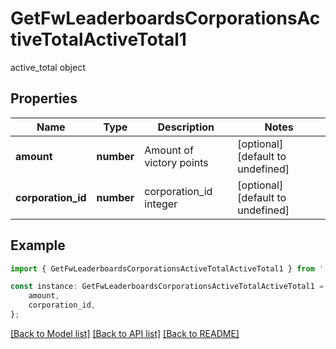 # GetFwLeaderboardsCorporationsActiveTotalActiveTotal1

active_total object

## Properties

Name | Type | Description | Notes
------------ | ------------- | ------------- | -------------
**amount** | **number** | Amount of victory points | [optional] [default to undefined]
**corporation_id** | **number** | corporation_id integer | [optional] [default to undefined]

## Example

```typescript
import { GetFwLeaderboardsCorporationsActiveTotalActiveTotal1 } from './api';

const instance: GetFwLeaderboardsCorporationsActiveTotalActiveTotal1 = {
    amount,
    corporation_id,
};
```

[[Back to Model list]](../README.md#documentation-for-models) [[Back to API list]](../README.md#documentation-for-api-endpoints) [[Back to README]](../README.md)
